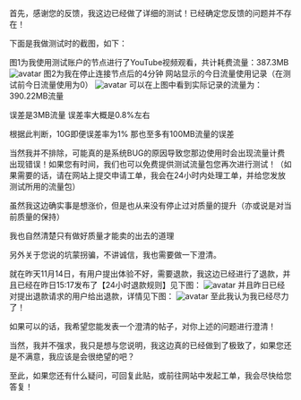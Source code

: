首先，感谢您的反馈，我这边已经做了详细的测试！已经确定您反馈的问题并不存在！

下面是我做测试时的截图，如下：

图1为我使用测试账户的节点进行了YouTube视频观看，共计耗费流量：387.3MB
![avatar](https://s2.ax1x.com/2019/11/15/MUsa79.png)
图2为我在停止连接节点后的4分钟 网站显示的今日流量使用记录（在测试前今日流量使用为0）
![avatar](https://s2.ax1x.com/2019/11/15/MUswkR.jpg)
可以在上图中看到实际记录的流量为：390.22MB流量

误差是3MB流量  误差率大概是0.8%左右

根据此判断，10G即便误差率为1%  那也至多有100MB流量的误差

当然我并不排除，可能真的是系统BUG的原因导致您那边使用时会出现流量计费出现错误！如果您有时间，我们也可以免费提供测试流量包您再次进行测试！（如果需要的话，请在网站上提交申请工单，我会在24小时内处理工单，并给您发放测试所用的流量包）

虽然我这边确实事是想涨价，但是也从来没有停止过对质量的提升（亦或说是对当前质量的保持）

我也自然清楚只有做好质量才能卖的出去的道理

另外关于您说的坑蒙拐骗，不讲诚信，我也需要做一下澄清。

就在昨天11月14日，有用户提出体验不好，需要退款，我这边已经进行了退款，并且已经在昨日15:17发布了【24小时退款规则】见下图：
![avatar](https://s2.ax1x.com/2019/11/15/MUs0t1.png)
并且昨日已经对提出退款请求的用户给出退款，详情见下图：
![avatar](https://s2.ax1x.com/2019/11/15/MUsrp6.png)
至此我认为我已经尽力了！

如果可以的话，我希望您能发表一个澄清的帖子，对你上述的问题进行澄清！

当然，我并不强求，我只是想与您说明，我这边真的已经做到了极致了，如果您还是不满意，我应该是会很绝望的吧？

至此，如果您还有什么疑问，可回复此贴，或前往网站中发起工单，我会尽快给您答复！
